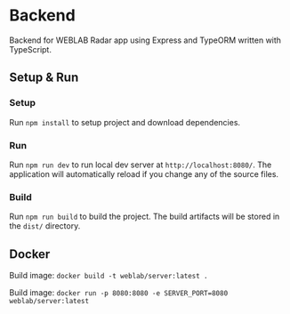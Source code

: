 # Backend
Backend for WEBLAB Radar app using Express and TypeORM written with TypeScript.

## Setup & Run
### Setup
Run `npm install` to setup project and download dependencies.

### Run
Run `npm run dev` to run local dev server at `http://localhost:8080/`. The application will automatically reload if you change any of the source files.

### Build
Run `npm run build` to build the project. The build artifacts will be stored in the `dist/` directory.


## Docker
Build image: `docker build -t weblab/server:latest .`

Build image: `docker run -p 8080:8080 -e SERVER_PORT=8080 weblab/server:latest`